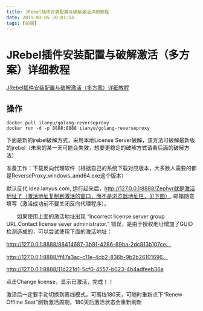 ```yaml
---
title: JRebel插件安装配置与破解激活详细教程
date: 2019-03-05 20:01:53
tags: [前端]
---
```


# JRebel插件安装配置与破解激活（多方案）详细教程

[JRebel插件安装配置与破解激活（多方案）详细教程](https://www.cnblogs.com/wang1024/p/7211194.html)

## 操作

```
docker pull ilanyu/golang-reverseproxy
docker run -d -p 8888:8888 ilanyu/golang-reverseproxy
```



<!--more-->

下面是新的jrebel破解方式，采用本地License Server破解，该方法可破解最新版的jrebel（未来的某一天可能会失效，想要更稳定的破解方式请看后面的破解方法）

准备工作：下载反向代理软件（根据自己的系统下载对应版本，大多数人需要的都是ReverseProxy_windows_amd64.exe这个版本）

默认反代 idea.lanyus.com, 运行起来后，http://127.0.0.1:8888/Zephyr就是激活地址了（激活地址复制到激活的窗口，而不是浏览器地址栏，见下图）, 邮箱随意填写（激活成功前不要关闭反向代理程序）。

　　如果使用上面的激活地址出现  “Incorrect license server group URL.Contact license sever administrator.”  错误，是由于授权地址增加了GUID检测造成的，可以尝试使用下面的激活地址：

http://127.0.0.1:8888/88414687-3b91-4286-89ba-2dc813b107ce、

http://127.0.0.1:8888/ff47a3ac-c11e-4cb2-836b-9b2b26101696、

http://127.0.0.1:8888/11d221d1-5cf0-4557-b023-4b4adfeeb36a

点击Change license，显示已激活，完成！！

激活后一定要手动切换到离线模式，可离线180天，可随时重新点下“Renew Offline Seat”刷新激活周期，180天后激活状态会重新刷新